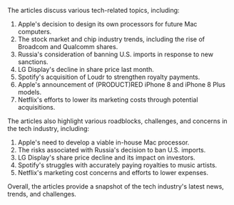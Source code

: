 The articles discuss various tech-related topics, including:

1. Apple's decision to design its own processors for future Mac computers.
2. The stock market and chip industry trends, including the rise of Broadcom and Qualcomm shares.
3. Russia's consideration of banning U.S. imports in response to new sanctions.
4. LG Display's decline in share price last month.
5. Spotify's acquisition of Loudr to strengthen royalty payments.
6. Apple's announcement of (PRODUCT)RED iPhone 8 and iPhone 8 Plus models.
7. Netflix's efforts to lower its marketing costs through potential acquisitions.

The articles also highlight various roadblocks, challenges, and concerns in the tech industry, including:

1. Apple's need to develop a viable in-house Mac processor.
2. The risks associated with Russia's decision to ban U.S. imports.
3. LG Display's share price decline and its impact on investors.
4. Spotify's struggles with accurately paying royalties to music artists.
5. Netflix's marketing cost concerns and efforts to lower expenses.

Overall, the articles provide a snapshot of the tech industry's latest news, trends, and challenges.